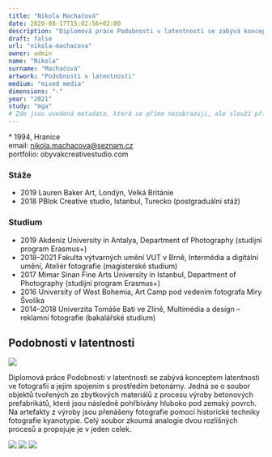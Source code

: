 ```yaml
---
title: "Nikola Machačová"
date: 2020-08-17T15:02:56+02:00
description: "Diplomová práce Podobnosti v latentnosti se zabývá konceptem latentnosti ve fotografii a jejím spojením s prostředím betonárny."
draft: false
url: "nikola-machacova"
owner: admin
name: "Nikola"
surname: "Machačová"
artwork: "Podobnosti v latentnosti"
medium: "mixed media"
dimensions: "-"
year: "2021"
study: "mga"
# Zde jsou uvedená metadata, která se přímo nezobrazují, ale slouží při generování webu - tagů pro Facebook a Twitter, atd.
---
```


\* 1994, Hranice  
email: nikola.machacova@seznam.cz  
portfolio: obyvakcreativestudio.com

### Stáže
* 2019 Lauren Baker Art, Londýn, Velká Británie
* 2018 PBlok Creative studio, Istanbul, Turecko (postgraduální stáž)

### Studium
* 2019 Akdeniz University in Antalya, Department of Photography (studijní program Erasmus+)
* 2018–2021 Fakulta výtvarných umění VUT v Brně, Intermédia a digitální umění, Ateliér fotografie (magisterské studium)
* 2017 Mimar Sinan Fine Arts University in Istanbul, Department of Photography (studijní program Erasmus+)
* 2016 University of West Bohemia, Art Camp pod vedením fotografa Miry Švolíka
* 2014–2018 Univerzita Tomáše Bati ve Zlíně, Multimédia a design – reklamní fotografie (bakalářské studium)

## Podobnosti v latentnosti

![](/2021/machacova/1.jpg)

Diplomová práce Podobnosti v latentnosti se zabývá konceptem latentnosti ve fotografii a jejím spojením s prostředím betonárny.
Jedná se o soubor objektů tvořených ze zbytkových materiálů z procesu výroby betonových prefabrikátů, které jsou následně pohřbívány hluboko pod zemský povrch.
Na artefakty z výroby jsou přenášeny fotografie pomocí historické techniky fotografie kyanotypie.
Celý soubor zkoumá analogie dvou rozlišných procesů a propojuje je v jeden celek.

![](/2021/machacova/2.jpg)
![](/2021/machacova/3.jpg)
![](/2021/machacova/4.jpg)
